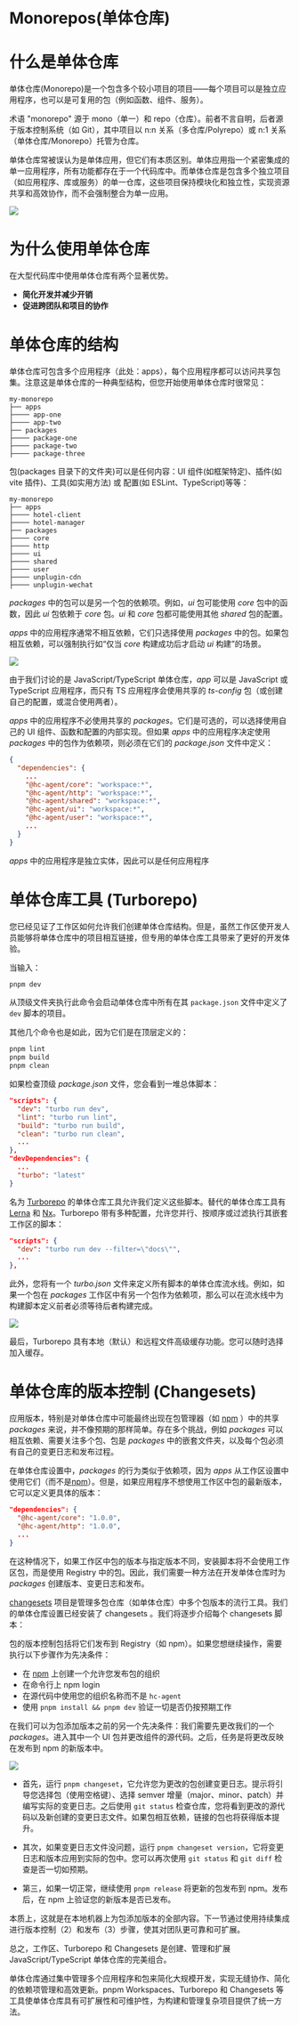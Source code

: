 # Monorepos(单体仓库)

# 什么是单体仓库

单体仓库(Monorepo)是一个包含多个较小项目的项目——每个项目可以是独立应用程序，也可以是可复用的包（例如函数、组件、服务）。

术语 "monorepo" 源于 mono（单一）和 repo（仓库）。前者不言自明，后者源于版本控制系统（如 Git），其中项目以 n:n 关系（多仓库/Polyrepo）或 n:1 关系（单体仓库/Monorepo）托管为仓库。

单体仓库常被误认为是单体应用，但它们有本质区别。单体应用指一个紧密集成的单一应用程序，所有功能都存在于一个代码库中。而单体仓库是包含多个独立项目（如应用程序、库或服务）的单一仓库，这些项目保持模块化和独立性，实现资源共享和高效协作，而不会强制整合为单一应用。

![](./images/monorepo-monolith.png)

# 为什么使用单体仓库

在大型代码库中使用单体仓库有两个显著优势。

- **简化开发并减少开销**
- **促进跨团队和项目的协作**

# 单体仓库的结构

单体仓库可包含多个应用程序（此处：apps），每个应用程序都可以访问共享包集。注意这是单体仓库的一种典型结构，但您开始使用单体仓库时很常见：

```text
my-monorepo
├── apps
├──── app-one
├──── app-two
├── packages
├──── package-one
├──── package-two
├──── package-three

```

包(packages 目录下的文件夹)可以是任何内容：UI 组件(如框架特定)、插件(如 vite 插件)、工具(如实用方法) 或 配置(如 ESLint、TypeScript)等等：

```text
my-monorepo
├── apps
├──── hotel-client
├──── hotel-manager
├── packages
├──── core
├──── http
├──── ui
├──── shared
├──── user
├──── unplugin-cdn
├──── unplugin-wechat

```

_packages_ 中的包可以是另一个包的依赖项。例如，_ui_ 包可能使用 _core_ 包中的函数，因此 _ui_ 包依赖于 _core_ 包。_ui_ 和 _core_ 包都可能使用其他 _shared_ 包的配置。

_apps_ 中的应用程序通常不相互依赖，它们只选择使用 _packages_ 中的包。如果包相互依赖，可以强制执行如“仅当 _core_ 构建成功后才启动 _ui_ 构建”的场景。

![](./images/monorepos-pipeline.png)

由于我们讨论的是 JavaScript/TypeScript 单体仓库，_app_ 可以是 JavaScript 或 TypeScript 应用程序，而只有 TS 应用程序会使用共享的 _ts-config_ 包（或创建自己的配置，或混合使用两者）。

_apps_ 中的应用程序不必使用共享的 _packages_。它们是可选的，可以选择使用自己的 UI 组件、函数和配置的内部实现。但如果 _apps_ 中的应用程序决定使用 _packages_ 中的包作为依赖项，则必须在它们的 _package.json_ 文件中定义：

```json
{
  "dependencies": {
    ...
    "@hc-agent/core": "workspace:*",
    "@hc-agent/http": "workspace:*",
    "@hc-agent/shared": "workspace:*",
    "@hc-agent/ui": "workspace:*",
    "@hc-agent/user": "workspace:*",
    ...
  }
}
```

_apps_ 中的应用程序是独立实体，因此可以是任何应用程序

# 单体仓库工具 (Turborepo)

您已经见证了工作区如何允许我们创建单体仓库结构。但是，虽然工作区使开发人员能够将单体仓库中的项目相互链接，但专用的单体仓库工具带来了更好的开发体验。

当输入：

```sh
pnpm dev
```

从顶级文件夹执行此命令会启动单体仓库中所有在其 `package.json` 文件中定义了 `dev` 脚本的项目。

其他几个命令也是如此，因为它们是在顶层定义的：

```sh
pnpm lint
pnpm build
pnpm clean
```

如果检查顶级 _package.json_ 文件，您会看到一堆总体脚本：

```json
"scripts": {
  "dev": "turbo run dev",
  "lint": "turbo run lint",
  "build": "turbo run build",
  "clean": "turbo run clean",
  ...
},
"devDependencies": {
  ...
  "turbo": "latest"
}
```

名为 [Turborepo](https://turborepo.org/) 的单体仓库工具允许我们定义这些脚本。替代的单体仓库工具有 [Lerna](https://lerna.js.org/) 和 [Nx](https://nx.dev/)。Turborepo 带有多种配置，允许您并行、按顺序或过滤执行其嵌套工作区的脚本：

```json
"scripts": {
  "dev": "turbo run dev --filter=\"docs\"",
  ...
},
```

此外，您将有一个 _turbo.json_ 文件来定义所有脚本的单体仓库流水线。例如，如果一个包在 _packages_ 工作区中有另一个包作为依赖项，那么可以在流水线中为构建脚本定义前者必须等待后者构建完成。

![](./images/monorepos-pipeline.png)

最后，Turborepo 具有本地（默认）和远程文件高级缓存功能。您可以随时选择加入缓存。

# 单体仓库的版本控制 (Changesets)

应用版本，特别是对单体仓库中可能最终出现在包管理器（如 [npm](https://www.npmjs.com/) ）中的共享 _packages_ 来说，并不像预期的那样简单。存在多个挑战，例如 _packages_ 可以相互依赖、需要关注多个包、包是 _packages_ 中的嵌套文件夹，以及每个包必须有自己的变更日志和发布过程。

在单体仓库设置中，_packages_ 的行为类似于依赖项，因为 _apps_ 从工作区设置中使用它们（而不是[npm](https://www.npmjs.com/)）。但是，如果应用程序不想使用工作区中包的最新版本，它可以定义更具体的版本：

```json
"dependencies": {
  "@hc-agent/core": "1.0.0",
  "@hc-agent/http": "1.0.0",
  ...
}
```

在这种情况下，如果工作区中包的版本与指定版本不同，安装脚本将不会使用工作区包，而是使用 Registry 中的包。因此，我们需要一种方法在开发单体仓库时为 _packages_ 创建版本、变更日志和发布。

<Divider />

[changesets](https://github.com/changesets/changesets) 项目是管理多包仓库（如单体仓库）中多个包版本的流行工具。我们的单体仓库设置已经安装了 changesets 。我们将逐步介绍每个 changesets 脚本：

包的版本控制包括将它们发布到 Registry（如 npm）。如果您想继续操作，需要执行以下步骤作为先决条件：

- 在 [npm](https://www.npmjs.com/) 上创建一个允许您发布包的组织
- 在命令行上 npm login
- 在源代码中使用您的组织名称而不是 `hc-agent`
- 使用 `pnpm install && pnpm dev` 验证一切是否仍按预期工作

在我们可以为包添加版本之前的另一个先决条件：我们需要先更改我们的一个 _packages_。进入其中一个 UI 包并更改组件的源代码。之后，任务是将更改反映在发布到 npm 的新版本中。

![](./images/monorepos-versioning.png)

- 首先，运行 `pnpm changeset`，它允许您为更改的包创建变更日志。提示将引导您选择包（使用空格键）、选择 semver 增量（major、minor、patch）并编写实际的变更日志。之后使用 `git status` 检查仓库，您将看到更改的源代码以及新创建的变更日志文件。如果包相互依赖，链接的包也将获得版本提升。

- 其次，如果变更日志文件没问题，运行 `pnpm changeset version`，它将变更日志和版本应用到实际的包中。您可以再次使用 `git status` 和 `git diff` 检查是否一切如预期。

- 第三，如果一切正常，继续使用 `pnpm release` 将更新的包发布到 npm。发布后，在 npm 上验证您的新版本是否已发布。

本质上，这就是在本地机器上为包添加版本的全部内容。下一节通过使用持续集成进行版本控制（2）和发布（3）步骤，使其对团队更可靠和可扩展。

总之，工作区、Turborepo 和 Changesets 是创建、管理和扩展 JavaScript/TypeScript 单体仓库的完美组合。

单体仓库通过集中管理多个应用程序和包来简化大规模开发，实现无缝协作、简化的依赖项管理和高效更新。pnpm Workspaces、Turborepo 和 Changesets 等工具使单体仓库具有可扩展性和可维护性，为构建和管理复杂项目提供了统一方法。
